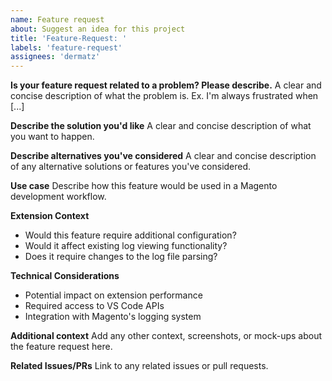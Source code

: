 ```yaml
---
name: Feature request
about: Suggest an idea for this project
title: 'Feature-Request: '
labels: 'feature-request'
assignees: 'dermatz'
---
```


**Is your feature request related to a problem? Please describe.**
A clear and concise description of what the problem is. Ex. I'm always frustrated when [...]

**Describe the solution you'd like**
A clear and concise description of what you want to happen.

**Describe alternatives you've considered**
A clear and concise description of any alternative solutions or features you've considered.

**Use case**
Describe how this feature would be used in a Magento development workflow.

**Extension Context**
- Would this feature require additional configuration?
- Would it affect existing log viewing functionality?
- Does it require changes to the log file parsing?

**Technical Considerations**
- Potential impact on extension performance
- Required access to VS Code APIs
- Integration with Magento's logging system

**Additional context**
Add any other context, screenshots, or mock-ups about the feature request here.

**Related Issues/PRs**
Link to any related issues or pull requests.


